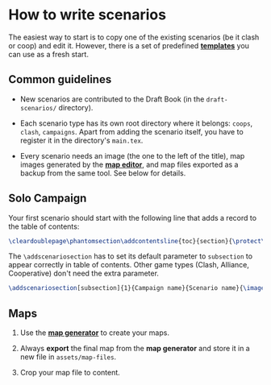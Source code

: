 # How to write scenarios

The easiest way to start is to copy one of the existing scenarios (be it clash or coop) and edit it.
However, there is a set of predefined [**templates**](https://github.com/qwrtln/Homm3BG-mission-book/tree/main/templates) you can use as a fresh start.


## Common guidelines

- New scenarios are contributed to the Draft Book (in the `draft-scenarios/` directory).

- Each scenario type has its own root directory where it belongs: `coops`, `clash`, `campaigns`. Apart from adding the scenario itself, you have to register it in the directory's `main.tex`.

- Every scenario needs an image (the one to the left of the title), map images generated by the [**map editor**](http://homm3bgmapeditor.zedero.nl/), and map files exported as a backup from the same tool. See below for details.

## Solo Campaign

Your first scenario should start with the following line that adds a record to the table of contents:

```latex
\cleardoublepage\phantomsection\addcontentsline{toc}{section}{\protect\numberline{} {} {} {} {}<Campaign Name Here>}
```

The `\addscenariosection` has to set its default parameter to `subsection` to appear correctly in table of contents. Other game types (Clash, Alliance, Cooperative) don't need the extra parameter.

```latex
\addscenariosection[subsection]{1}{Campaign name}{Scenario name}{\images/title.png}
```

## Maps

1. Use the [**map generator**](http://homm3bgmapeditor.zedero.nl/) to create your maps.

2. Always **export** the final map from the **map generator** and store it in a new file in `assets/map-files`.

3. Crop your map file to content.
